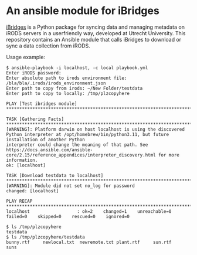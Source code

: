 # An ansible module for iBridges

[iBridges](https://github.com/UtrechtUniversity/iBridges) is a Python package for syncing data and managing metadata on iRODS servers in a userfriendly way, developed at Utrecht University. This repository contains an Ansible module that calls iBridges to download or sync a data collection from iRODS.

Usage example:

```
$ ansible-playbook -i localhost, -c local playbook.yml
Enter iRODS password: 
Enter absolute path to irods environment file: /bla/bla/.irods/irods_environment.json
Enter path to copy from irods: ~/New Folder/testdata
Enter path to copy to locally: /tmp/plzcopyhere

PLAY [Test ibridges module] *****************************************************************************************************************************************

TASK [Gathering Facts] **********************************************************************************************************************************************
[WARNING]: Platform darwin on host localhost is using the discovered Python interpreter at /opt/homebrew/bin/python3.11, but future installation of another Python
interpreter could change the meaning of that path. See https://docs.ansible.com/ansible-core/2.15/reference_appendices/interpreter_discovery.html for more
information.
ok: [localhost]

TASK [Download testdata to localhost] *******************************************************************************************************************************
[WARNING]: Module did not set no_log for password
changed: [localhost]

PLAY RECAP **********************************************************************************************************************************************************
localhost                  : ok=2    changed=1    unreachable=0    failed=0    skipped=0    rescued=0    ignored=0   

$ ls /tmp/plzcopyhere 
testdata
$ ls /tmp/plzcopyhere/testdata 
bunny.rtf     newlocal.txt  newremote.txt plant.rtf     sun.rtf       suns
```